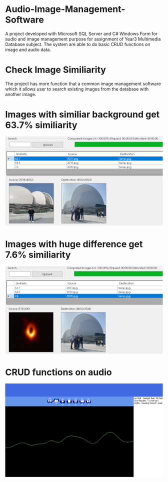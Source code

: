 # Audio-Image-Management-Software
A project developed with Microsoft SQL Server and C# Windows Form for audio and image management purpose for assignment of Year3 Multimedia Database subject. The system are able to do basic CRUD functions on image and audio data. 

# Check Image Similiarity
The project has more function that a common image management software which it allows user to search existing images from the database with another image.

# Images with similiar background get 63.7% similiarity
![](https://raw.githubusercontent.com/ChuaN15/Audio-Image-Management-Software/master/AudioVideoPlayer/accurate.PNG "Images with similiar background")

# Images with huge difference get 7.6% similiarity
![](https://raw.githubusercontent.com/ChuaN15/Audio-Image-Management-Software/master/AudioVideoPlayer/black.PNG "Images with hige difference")

# CRUD functions on audio
![](https://raw.githubusercontent.com/ChuaN15/Audio-Image-Management-Software/master/AudioVideoPlayer/Capture.PNG)
